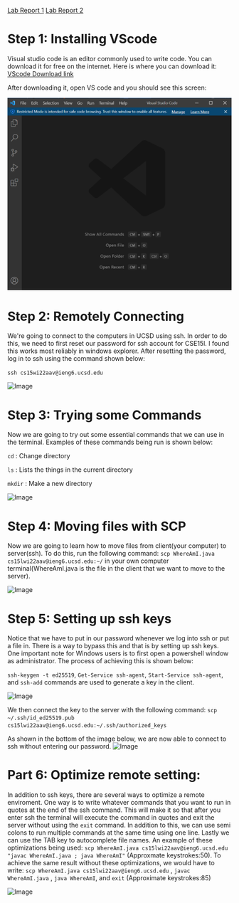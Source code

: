 [Lab Report 1](https://richard21a.github.io/cse15l-lab-reports//lab-report-1-week-2.html)
[Lab Report 2](https://richard21a.github.io/cse15l-lab-reports/lab-report-2-week-4.html)
# Step 1: Installing VScode

Visual studio code is an editor commonly used to write code. You can download it for free on the internet. Here is where you can download it:
[VScode Download link](https://code.visualstudio.com/download)

After downloading it, open VS code and you should see this screen:

![Image](vscode.png)

# Step 2: Remotely Connecting

We're going to connect to the computers in UCSD using ssh. In order to do this, we need to first reset our password for ssh account for CSE15l. I found this works most reliably in windows explorer. After resetting the password, log in to ssh using the command shown below:

```ssh cs15wi22aav@ieng6.ucsd.edu```

![Image](remote.png)

# Step 3: Trying some Commands

Now we are going to try out some essential commands that we can use in the terminal. Examples of these commands being run is shown below:

`cd` : Change directory

`ls` : Lists the things in the current directory

`mkdir` : Make a new directory

![Image](commands.png)

# Step 4: Moving files with SCP

Now we are going to learn how to move files from client(your computer) to server(ssh). To do this, run the following command: `scp WhereAmI.java cs15lwi22aav@ieng6.ucsd.edu:~/` in your own computer terminal(WhereAmI.java is the file in the client that we want to move to the server).

![Image](scp.png)

# Step 5: Setting up ssh keys

Notice that we have to put in our password whenever we log into ssh or put a file in. There is a way to bypass this and that is by setting up ssh keys. One important note for Windows users is to first open a powershell window as administrator. The process of achieving this is shown below:

`ssh-keygen -t ed25519`, `Get-Service ssh-agent`, `Start-Service ssh-agent`, and `ssh-add` commands are used to generate a key in the client.

![Image](keygen.png)

We then connect the key to the server with the following command: `scp ~/.ssh/id_ed25519.pub cs15lwi22aav@ieng6.ucsd.edu:~/.ssh/authorized_keys`

As shown in the bottom of the image below, we are now able to connect to ssh without entering our password.
![Image](keygen2.png)

# Part 6: Optimize remote setting:

In addition to ssh keys, there are several ways to optimize a remote enviroment. One way is to write whatever commands that you want to run in quotes at the end of the ssh command. This will make it so that after you enter ssh the terminal will execute the command in quotes and exit the server without using the `exit` command. In addition to this, we can use semi colons to run multiple commands at the same time using one line. Lastly we can use the TAB key to autocomplete file names. An example of these optimizations being used: `scp WhereAmI.java cs15lwi22aav@ieng6.ucsd.edu "javac WhereAmI.java ; java WhereAmI"` (Approxmate keystrokes:50). To achieve the same result without these optimizations, we would have to write: `scp WhereAmI.java cs15lwi22aav@ieng6.ucsd.edu` , `javac WhereAmI.java` , `java WhereAmI`, and `exit` (Approximate keystrokes:85) 

![Image](optimal.png)